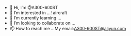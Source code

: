 - 👋 Hi, I’m @A300-600ST
- 👀 I’m interested in ...!
aircraft
- 🌱 I’m currently learning ...
- 💞️ I’m looking to collaborate on ...
- 📫 How to reach me ...My email:A300-600ST@aliyun.com

<!---
A300-600ST/A300-600ST is a ✨ special ✨ repository because its `README.md` (this file) appears on your GitHub profile.
You can click the Preview link to take a look at your changes.
--->
